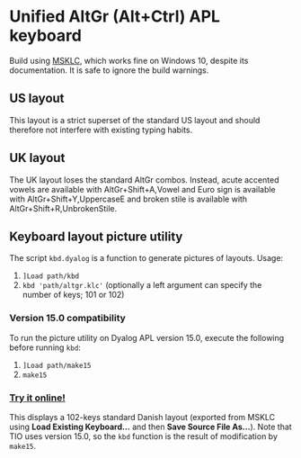 # Unified AltGr (Alt+Ctrl) APL keyboard
Build using [MSKLC](https://msdn.microsoft.com/en-us/globalization/keyboardlayouts.aspx), which works fine on Windows 10, despite its documentation. It is safe to ignore the build warnings.

## US layout

This layout is a strict superset of the standard US layout and should therefore not interfere with existing typing habits.

## UK layout
The UK layout loses the standard AltGr combos. Instead, acute accented vowels are available with AltGr+Shift+A,Vowel and Euro sign is available with AltGr+Shift+Y,UppercaseE and broken stile is available with AltGr+Shift+R,UnbrokenStile.

## Keyboard layout picture utility

The script `kbd.dyalog` is a function to generate pictures of layouts. Usage:
1. `]Load path/kbd`
1. `kbd 'path/altgr.klc'` (optionally a left argument can specify the number of keys; 101 or 102)

### Version 15.0 compatibility

To run the picture utility on Dyalog APL version 15.0, execute the following before running `kbd`:
1. `]Load path/make15`
1. `make15`

### [Try it online!](https://tio.run/##5Vxtc9tWdv4M/4o7@lBSNRUB4Ku0yU5gEpIYU6TCF9mK46YgAEpYkQCXAC2raTJbp@MqrJUmTbLjtrszu852qk3d7rRxNm26ncxo/wn/SHrOvQBBQAAot9HOuGEYXvK@POee85xz7gUuZGXYX9GOlb61/@23h11t@vDDt68RfE1Pf060kTVcMUyb9KwRMfUj0tMVZzzSbWKYRCi8xLOuioPDpqdfQzGdPCGXeSF8a9y1HcMZO4ZlrpM0ABAEocWXywCLJbxRGhQvXZuN5tfXpx982qpu1qUagW9yPVmSbeybSp8o5jHRRyNQxrGIqvT7@sjHzL4CQPVyislMrc9P5@Sv4J1OZ7Bt8uT87N133ZnhRFeh@ovp6TP8Dq1YzYTqfV11QJgBBhybKlOza1l9MlDswznJ05N/emn6/i@ofCISEcBSvvjUnK5iWLOu5RxgP9BN86arjEbKsb1O7GPTUe6jxvOyXDmpGTgtp5PPmJauzT1Fou05sDSjZ@hUNSoNhM2R6YsTXv7z6fu/ZJDrEgiR7rAfd9FXZiqmJfrzy2WvNSzQ1G1H19bJSFfUg1X1wLJsHdxC0@8b5r4vrgow6enkAUNZnj766g4oW23cnTGU7CWDYV9fB3Z@BKyper/vchhQiWlRjVOgejcW3@yuE2087Buq4tDZGyqG0r5pjXSNCXiHFUcH@kjHoKIuN@9h74Qwp6f/AbVsFBqJRiIa4LO08AozveuUF0ZOHs5GTk8ellu7qMLDj9JgsU65RdaW08L04cfnZxmKdwZqv5JZPofyPTb@g09hDEn3jYEB3MxcXOkbzvHyNT@LOMohqGkNWSMxx4MueI7VI4f6sU3Smt5Txn1nnboyRL1N@nrPAbfaHw9006GO/dJhXyU9o68TIAZLUxno2HVk7B/4fX2ZIx3yFCQurQcftnMMI0Fa11JGGtA7JEcGhI2mKxqdRArm2O3DJLt63zryUahqCs7bRq@4TyxTJ@qBMlJUB1QYwv843BlZh3rGJRLE6UPoAQyXlaFds9RDmAD8dC0CmtA0@R5G4abcnjGVmcsfAhNvwfyo1kaPmJZD9o17uolqhxWmmff0aZzjuSaeGRbD1gRdXLeBwQIvEIEX0c2Q7K9DAKAlUa0xsOEcD91h2VfMdVTj9PPpo2/c8Zgp0UMeIF/M5y1fqn1gHdmUZs8WdMHhSbGAGS/lVwLmww9NQE9NP3k0/eQnc@@nL/7P0PvDFPl@qBnN7wOBFMkVFTcU9dAeKqoO36mV/2DCYnTlSYFcUeEHrKfrH0pYtK4/C9L/LOglL@LP0PtX1MrfAzVjfLmtdF0PuKqgmvPlqxUmm7ieJ8St7@1XFVRzul6tsOeM23nPfvoC/rxk3L7oan64gNUHuBm9ighioRNYd65KlFss0pRuua8gfsjFFfaqRM1LfP5IfeHWnbh3QqQ@fWHVfHb5FbZ1YMClE/lOY2kO0/djVvldB2pYVPLa@p3GESER0Xo1y2pY1PPF6sXV6mmUozxd5EbP@/PpJZIFe/8ucc6XidVn/6/UjFtfnVGfecAtw6Sl1He8wI1@Fb1emyNvGNZs6@aYzBD9VfUKBSzc9QZK5vzRr@AWM358eKf73QuI1umTRQtm8t5x4ZL1vO9n/4fKyG6PqWW/B2p69xDb1rCGdxgPW3jvhRxWdNUYKH1yiPczH36YEtfAIln8yGfxo5Ca3e9XFZOolqbbDMquWyMcabOFy4bI2Ry5Ba1COF4oFFNsOOuF93ZdAM3YNxwb78V@8GklUxLWpo9@C1@lxLOprmLrK9mCO9jVaku/n0Og1J03NaWranrv7tu5d1J4EJT6Iya@Z5ga6Vnj0QodSQ70@@69dXuG4d5pPnnMwM/PhOtCgQiF6eRX3kEduz/MTOZYiMJGlw@UEdMEDwNwyD@e/0a47qp4@kVu@vAjxMDxKBpP1Lw74wyhdTzoWn08kclOH02m7z9ZxrlM3ssACxmE98Qrw@HIGo4MvGeuGfawrxwTmw52rVHFW9RvC/QQ5Azvdp88TtNbz1/hecTpl@/A58nj6eSBa5iR7ZCuvm@YpmHuE0tVxyPFBN@wegTPj@h5GTtTdPEpZycTAMEzlAiS6Aib3v8HEBzoHdQYwP4QhmdgMCp1fpbieR7djecVHgqR57Mp9yCkS8yuPST6wB6y8fcM2@j29eB4MUfHizmBFaLIxm@1CVnF2yDyNhu9a9hjBS3sTgPPZJoeZvhw68A6AqW9RmZfz93aCpvE9PR9TMupNOZMeE8@W05n2XkkeRWzKjZm6GHQe8vQoSiAFwho@4cf0/OpMxFb08C3@PuvsB@w7roYO2thJy2uWBpBNIAIcG6NHexBj3awO/Z2f2MktLaqG@1WW2rLYJSatNfotOHLTXmvLm1jVUWWKvBrrq5q4mmLexZLz6aIOnZWrF6PDC3DnAWbpjgKuukMIuhfkwfg58vujEBRdN/ZvD7yJMwUdEXhIY0OXtizRvTsiWB/L08wLNsNz9PPV9OMgZPHjFLCPAF@00QAs8A5zsVr6OAqqAizJcyUnjV9BDR4k3808QwcmYpwmlSQZy7d1Gw8hwf/Ug/0e3Ch77X0rH7fOrLn5D76BvlmuQ9jiTrJ3MQXPQ0w0gfWPR3y8QBPtmx67tftK@Yh6RumZ7mB4owMmtbYieUEfPVNZ/lNB1NjM/WmkAKuqMg5SP/MFazFgIfKyPa80Mf0TrPSqMzJY9YAxhcI/wqIYr/v/EC4W7X9dYedh4MYxxqysy7q5hbpjSzvhG6xCJ4IF0WwFY34IujxAmJ3FfUwOH3P/O8GIdzVMI3bH1wRU3fqq9Ld1PK8feg5LKWY@iyeNGK2MF0BI@uIphgd2gLg4JvnZwiczmUx7MW165CiBWE5XSrg71yW/uaZMOfAlQTTH1n0RDRoG1heppOfgrehwMkTVr/QaygSHio61gChkQVgOGCcDOYPwpIoLDX3DM0zpWKTntLvz5mTreczP/41dWI/UUFUeeE1C339voPrHtWQDU95ccIwVas/HpgISi0CSZF1i1IIQUy2D2HDcN1xv@UCcKgVQEHOjjEVXQxd7WZgPTZFupoNDMfRPVO5zyPcnnGNW@eTSUpwtzve8wqw/sEKreoHVl@DvQZ9Nojujq7TyGJf6Z7pegB4LwzMFxYDu5ZAYBcygAmQ3rRXweEyqVchd0/Ozzw3dS11xyX19IvA1o5@v3vXT6mUZp2l1oCcjC9o75KCvL0klXT3biB1j81YSddpkoCrH4H8716zXEGfVWCk06ckPP9mCz9GBOgw@ez8zLP/80hA8FcpQ3RD5S1IARFoNLYHPD/LPD8j4LgsohgaFXbRbM8nK4KUWFlRJPnGc9dpb8DlLTd7TkpnD6GosEiMrD4ZGip9tO5anOPdznge6G2aYXWms4Y0rhh0q@v2uBbaZuBm7sybKiRYL3omTyAUmccoh7pvhblHudhy6Qq7uO8g73zLHmhJpa7Blwzz3tTNGxWuRtMkL3BLFcU07AOyQspjG7L0UqBr4Ee5sbPXrG5utbmltLpMRF4okrI1GCrmceKo7R2pvsctLe5aa5Slmoy7Q25JU1YqNxf2rVa4JR5fOb6Q0HlXbraqjTonvMTHd5rbwsb24bnV1bKb7gMNgt@QJ@uQZ3tOoF302wvQzl54iyfQq@D3KgZ6YX5NsAXdb3PcD@CKmS53JAXpI4XOhB6DzoGPAs48JB5pdbVV5nZvvsVxZWXI8ZzAiVwh1GNlhVuBF8c@Iz4SzCcCIoXleVHgVugbdCaV6ma1TRp1OUPk2@WatC21gS@yLTVvZsjL@DTUD70yCJiFCQKgiIAioqErzEG2bzUy5PVOox0FCK65LTfLValGpHYQN8dlETeLuFmGq2TncbeaMky23tm@ITcJPv/pw@40OvUKrQti5rkcYuYQK8cwxdwc5kaj04RJdZpNuV7eC4FWGrWa1IxALXB5RM0jWh5RRV5R51GruzDRHdBTrrdDoHKn2YiALHIFhCwgZOECS63q7QyRtgGxJdUryfSUuCIiFRGpx1Quduex5F0Z5tNq1KqVTsvHqskbbbREbY/caErlm3KInjWuhLglxC0x3Pw8roxpyoXZkcCe7S25VQ0LaL3egbZoCQq3hhLWUMKaK0Gbk1CvorPSdBgtgTUliegCPrzhPz6rucaZF/GG3ATnlQGh1goRx8ATDKRyDXn7rZ1ap0XxxS4K6c1xiU0u6OsduXXJcNMoLHVjnu/mXoXPAv@qO3fmdVK505bhE90tQzab0q7/y4OGfNyuQv4mNbBiMI/y3Osc5IcfQ@FPtgbRWyetbakGQ@R2G0Lu9YxbW5Z2qm1pvj5BAUHgbiH8ERSJ8Ldi4G8lw4ucjPA6FPORGCFAjhEgL4pOIcs1UcYIikQVmjESmskq5Lg2wjtQJMK3Y@DbyfB5bg/hj6FIhN@Lgd9Lhi9wHYQfQ5EI34mB7yTDF7kqwhtQJMJXY@CryfAlroHwFhSJ8I0Y@EYy/Bq3g/BDKBLhd2Lgd5LhFZocChxd3nVckFT8ELoJoiRyq9regnxW3yTSjcZuXFhE9JNb0EeOnkqXTkVgeUopYZ7K6/gpaJip4CtLs5LcZFm7XG2WO9sbNfn2LFlV6xuNprsRacmQ46V2o@kt/O1qrRLKXDonoeoKFInWleJUTLZuj2shvA1FInwrBr6VCC/yXAXhNSgS4Ssx8MkbAdjsbSB8D4pE@I0Y@I1keJHbRPh9KBLhN2PgN5Phs9wWwh9AkQi/FQO/lQyf415D@B9BkQj/Wgz8a8nwee4mwh9CkQh/MwY@eU8AO8QawvehSISvxcDXkuGLNJSzblbBPalaWBBgsUlEThZVoqKKTFQPN5daaUEiZmmp1W42bsZJDfVJmsAanUDe3V5hqlJw6yyo3hR2O7VNuArYgC0fzUtwxUS2pBpER0tmNWxLF5272AVGlGCWL0UmWKTbdWVOc2mngdPf2YL5Sy1Qqtpa4BQq9waa8c@gSDTgGzFGeyMZXuNuI/x9KBLhb8fA306G17kywqtQJMKXY@DLyfA9bhfh70GRCL8bA7@bCJ/luRsI34UiEf5GDPyNZHiBqyO8CUUifD0Gvp4ML3LbCD@Agl5WdPNxArZjBGz7Arar5ag9dDZL/R2v/yXm8ipeH3XnFKJtGFYA0ag1Fkw6xy63IDAaFQaoI@B8DG10YOatdmMH7zssBMxTwO1q3buAw2SQn7@A29qDcKyv0C5giMYtejGVjLrGtXaksuyG@fyHC0qbM6EiAilfYBssXmSXr9R8OktVME/3qkdutVbaW5KXlDabsgT8zFcl5ammjLftZO/mQFB@lqvI5Sp4g0@fqF6kzy0yJP6eVOCHe8ZML24TbmPxBboY4U0/opCVH5Lf/zLcAXe@@hp20GmHX4c6FLFDT8EOY9rh6zAC3nrQNexg0A7/EkbADj3a4Zh2@O8wQg87ZLGDRTt8EeqQQy1UqoVEO/xFuAPdxFMtZNrh/VCHPHbQqBYd2uHvwwg4SZVOsko7nIYRsINGO@zRDj8PI6AWGtWiQTt8HOogsnsR2IFgh/Nnl@G3wC/ml/f5/UUkvyWf37NIftd8fv8zkl/V5/dpJH2iT9@/R9LH@/T9JJK@kk/fSSR9az59fxdJn@rT9yiSHdFn52@j2CnwM3b@9DLkKKXF5OR8cn4VSU7XJ@efI8lRfXJ@F0lOzyfnN5HB1/OD75tI9go@e7@NZC/ns/eXkex1ffb@OpI91WfvZ5Hs9Xz2/iaSvYLP3k@j2FNKfmydXYa@vL6YPtGn70kkfYpP3@eR9HV9@v4rkj7dp@9fI9nJ@ew8i2RH9Nl5EMmO4rMziWSn67PzD5Hs6D47H0Syk/PZ@SSKnbw@Y@dPLkNOMZkcXMR7dEkwqcx/i2Qv67P3WaRp875pvwyrhSI0KqJOO3wUafusb/v3Ig2T9w3zaZRhir5h3r3k8u89mxZvIIGTbTVYpXOzvy0ONvS4ttIN3sRROfoXWcFKjbtwEAhXX/S0Pbh9K3BLTfpPKtC24Hlntsgt1ccD8seh6hIXPjrEXeCFycJWdYn@ZRj@0VQIosttCMEaldsQgzUat5EN1ujcRnALle1xG/lATY7nNoKni0D9RjFYI3IbwdUgl@U21oI1OZhhcD2H8NxRxnZQyRwYsKWOrH4/Qs2ca8BiqLrEqkuh6jVWvRaqVlj1Sqi6y6pzoWqVVedD1RqrDp1oQ9zQ6uuh6h6rFoLVeZ5Vi6FqgVVnQ9Uiq@aXwttsWl3R@6GGHFjy2CZN/cehhiJQEfSWfAmqgu5SBAcSgv5SBA8Sgg4DAbwhBD2mCD4kBF2mBE4kBH2mBF4kBJ2mBG4kBL2mBH4kBr2mBI4kBmdfykNVcPalAlQFZ18CtcXcwsTylny7Hd9JcN2BpoilcI5wQx9TxVL4WpEOW72YEHZGJiQLdWReSAouGuSGpXDcULCI@ChwN0a6chgOmi1roIcjpjO8ECw7yr5OOsMLcYFPaYa9n84t7OSyqYUdvGIdmRe8mwrClgseXjVtfeRcuI7U@7qjh737ZZ6/cMW7pfeDeuUhrOlTprcMU7OO7JBE1bNydLPGSUP26KthmYtdB1fwpJUbroCW5s9el8LrMiSE@dPYcDvs8pZmByLhRthkLF04Igl3gnhdouciS5e@2m6Vm9UdvPpvJaiW49e40FNKocdf6psdaZM@OHRJnHRFNwfK6HA50EOuV27eqKS@xX8rB5@9gqb/AQ "APL (Dyalog Unicode) – Try It Online") 
This displays a 102-keys standard Danish layout (exported from MSKLC using **Load Existing Keyboard…** and then **Save Source File As…**). Note that TIO uses version 15.0, so the `kbd` function is the result of modification by `make15`.
